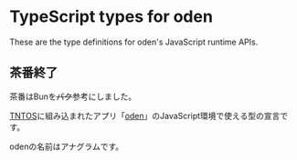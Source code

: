 # TypeScript types for oden
These are the type definitions for oden's JavaScript runtime APIs.

## 茶番終了
茶番はBunを~~パク~~参考にしました。

[TNTOS](https://github.com/TNTSuperMan/TNTOS)に組み込まれたアプリ「[oden](https://github.com/TNTSuperMan/TNTOS/tree/master/apps/oden)」のJavaScript環境で使える型の宣言です。

odenの名前はアナグラムです。
